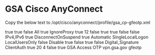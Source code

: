 # GSA Cisco AnyConnect

Copy the below text to /opt/cisco/anyconnect/profile/gsa_cp-gfeotp.xml


<?xml version="1.0" encoding="UTF-8"?>
<AnyConnectProfile xmlns="http://schemas.xmlsoap.org/encoding/" xmlns:xsi="http://www.w3.org/2001/XMLSchema-instance" xsi:schemaLocation="http://schemas.xmlsoap.org/encoding/ AnyConnectProfile.xsd">
	<ClientInitialization>
		<UseStartBeforeLogon UserControllable="true">true</UseStartBeforeLogon>
		<AutomaticCertSelection UserControllable="true">true</AutomaticCertSelection>
		<ShowPreConnectMessage>false</ShowPreConnectMessage>
		<CertificateStore>All</CertificateStore>
		<CertificateStoreOverride>true</CertificateStoreOverride>
		<ProxySettings>IgnoreProxy</ProxySettings>
		<AllowLocalProxyConnections>true</AllowLocalProxyConnections>
		<AuthenticationTimeout>12</AuthenticationTimeout>
		<AutoConnectOnStart UserControllable="true">false</AutoConnectOnStart>
		<MinimizeOnConnect UserControllable="true">true</MinimizeOnConnect>
		<LocalLanAccess UserControllable="true">true</LocalLanAccess>
		<DisableCaptivePortalDetection UserControllable="true">false</DisableCaptivePortalDetection>
		<ClearSmartcardPin UserControllable="false">false</ClearSmartcardPin>
		<IPProtocolSupport>IPv4,IPv6</IPProtocolSupport>
		<AutoReconnect UserControllable="false">true
			<AutoReconnectBehavior UserControllable="false">DisconnectOnSuspend</AutoReconnectBehavior>
		</AutoReconnect>
		<AutoUpdate UserControllable="false">true</AutoUpdate>
		<RSASecurIDIntegration UserControllable="false">Automatic</RSASecurIDIntegration>
		<WindowsLogonEnforcement>SingleLocalLogon</WindowsLogonEnforcement>
		<WindowsVPNEstablishment>LocalUsersOnly</WindowsVPNEstablishment>
		<AutomaticVPNPolicy>false</AutomaticVPNPolicy>
		<PPPExclusion UserControllable="false">Disable
			<PPPExclusionServerIP UserControllable="false"></PPPExclusionServerIP>
		</PPPExclusion>
		<EnableScripting UserControllable="false">true
			<TerminateScriptOnNextEvent>false</TerminateScriptOnNextEvent>
			<EnablePostSBLOnConnectScript>true</EnablePostSBLOnConnectScript>
		</EnableScripting>
		<CertificateMatch>
			<MatchOnlyCertsWithKU>false</MatchOnlyCertsWithKU>
			<KeyUsage>
				<MatchKey>Digital_Signature</MatchKey>
			</KeyUsage>
			<ExtendedKeyUsage>
				<ExtendedMatchKey>ClientAuth</ExtendedMatchKey>
			</ExtendedKeyUsage>
		</CertificateMatch>
		<EnableAutomaticServerSelection UserControllable="true">true
			<AutoServerSelectionImprovement>20</AutoServerSelectionImprovement>
			<AutoServerSelectionSuspendTime>4</AutoServerSelectionSuspendTime>
		</EnableAutomaticServerSelection>
		<RetainVpnOnLogoff>false
		</RetainVpnOnLogoff>
		<AllowManualHostInput>true</AllowManualHostInput>
	</ClientInitialization>
	<ServerList>
		<HostEntry>
			<HostName>GSA Access OTP</HostName>
			<HostAddress>vpn.gsa.gov</HostAddress>
			<UserGroup>gfeotp</UserGroup>
		</HostEntry>
	</ServerList>
</AnyConnectProfile>
